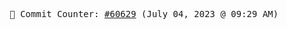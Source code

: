 <p align="center">
    <samp>
        📮 Commit Counter: <a href="https://github.com/Javascript-void0/Javascript-void0/commits/main">#60629</a> (July 04, 2023 @ 09:29 AM)
    </samp>
</p>